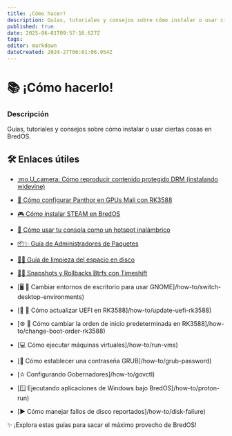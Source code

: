```yaml
---
title: ¡Cómo hacer!
description: Guías, tutoriales y consejos sobre cómo instalar o usar ciertas cosas en BredOS
published: true
date: 2025-06-01T09:57:16.627Z
tags:
editor: markdown
dateCreated: 2024-27T06:01:06.954Z
---
```


# 📚 ¡Cómo hacerlo!

### **Descripción**

Guías, tutoriales y consejos sobre cómo instalar o usar ciertas cosas en BredOS.

## 🛠️ Enlaces útiles

- [:mo.U_camera: Cómo reproducir contenido protegido DRM (instalando widevine)](/es/how-to/widevine-watch-drm-content)

- [🐾 Cómo configurar Panthor en GPUs Mali con RK3588](/es/how-to/how-to-setup-panthor)

- [🎮 Cómo instalar STEAM en BredOS](/es/how-to/how-to-install-steam)

- [📶 Cómo usar tu consola como un hotspot inalámbrico](/es/how-to/how-to-use-your-device-as-ap)

- [📦✨ Guía de Administradores de Paquetes](/es/how-to/package-management)

- [🧹💾 Guía de limpieza del espacio en disco](/es/how-to/free-space-up)

- [📸🔄 Snapshots y Rollbacks Btrfs con Timeshift](/es/how-to/timeshift-system-snapshots-and-rollbacks-on-btrfs)

- [🖥️ 🔄 Cambiar entornos de escritorio para usar GNOME]/how-to/switch-desktop-environments)

- [💾 🔄 Cómo actualizar UEFI en RK3588]/how-to/update-uefi-rk3588)

- [⚙️ 📑 Cómo cambiar la orden de inicio predeterminada en RK3588]/how-to/change-boot-order-rk3588)

- [💻 Cómo ejecutar máquinas virtuales]/how-to/run-vms)

- [🔦 Cómo establecer una contraseña GRUB]/how-to/grub-password)

- [✫ Configurando Gobernadores]/how-to/govctl)

- [🪟 Ejecutando aplicaciones de Windows bajo BredOS]/how-to/proton-run)

- [► Cómo manejar fallos de disco reportados]/how-to/disk-failure)

✨ ¡Explora estas guías para sacar el máximo provecho de BredOS!